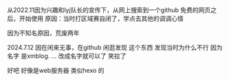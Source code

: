 从2022.11因为兴趣和lyj队长的宣传下，从网上搜索到一个github 免费的网页之后，开始使用
原因：当时打区域赛自闭了，学点去其他的调调心情

因为不知名原因，荒废两年


2024.7.12 因在闲来无事，在github 闲逛发现 这个东西 发现当时为什么不行 因为名字 是xmblog. ... 改成名字就可以了 笑拉了

好吧 好像是web服务器 类似hexo 的


